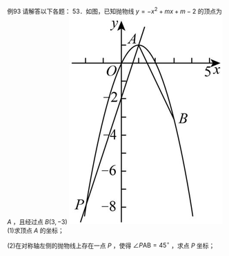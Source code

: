 例93 请解答以下各题： 53．如图，已知抛物线 $y = - x ^ { 2 } + m x + m - 2$ 的顶点为 $A$ ，且经过点 $B \left( 3 , - 3 \right)$
![](<../../qs_image_DB/专题3-2_一网打尽14类·二次函数的存在性问题（解析版）_/ee84bb5ec757b47ac60c7f3bdc2daa5731e32dccd8e4aef81f63583ea65e317f.jpg>)
(1)求顶点 $A$ 的坐标；

(2)在对称轴左侧的抛物线上存在一点 $P$ ，使得 $\angle P \mathrm { A B } = 4 5 ^ { \circ }$ ，求点 $P$ 坐标；
